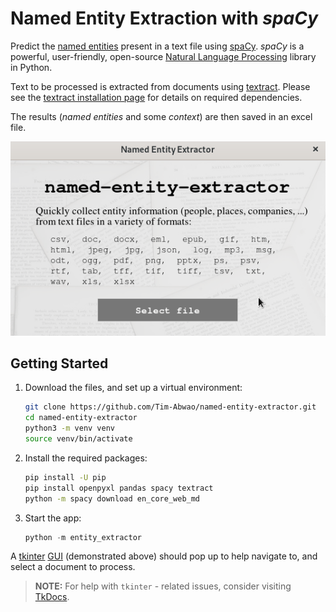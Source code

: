 # Named Entity Extraction with *spaCy*

Predict the [named entities][n_ents] present in a text file using [spaCy][spacy]. *spaCy* is a powerful, user-friendly, open-source [Natural Language Processing][nlp] library in Python.

Text to be processed is extracted from documents using [textract][textract]. Please see the [textract installation page][textract_install] for details on required dependencies.

The results (*named entities* and some *context*) are then saved in an excel file.

![screencast](screen.gif)

## Getting Started

1. Download the files, and set up a virtual environment:

    ```bash
    git clone https://github.com/Tim-Abwao/named-entity-extractor.git
    cd named-entity-extractor
    python3 -m venv venv
    source venv/bin/activate
    ```

2. Install the required packages:

    ``` bash
    pip install -U pip
    pip install openpyxl pandas spacy textract
    python -m spacy download en_core_web_md
    ```

3. Start the app:

    ```python
    python -m entity_extractor
    ```

A [tkinter][tkinter] [GUI][gui_wiki] (demonstrated above) should pop up to help navigate to, and select a document to process.

>**NOTE:** For help with `tkinter` - related issues, consider visiting [TkDocs][tkdocs].

[spacy]: https://spacy.io/
[textract]: https://textract.readthedocs.io/en/stable/index.html
[textract_install]: https://textract.readthedocs.io/en/latest/installation.html
[tkinter]: https://docs.python.org/3/library/tkinter.html#module-tkinter
[gui_wiki]: https://en.wikipedia.org/wiki/Graphical_user_interface
[n_ents]: https://en.wikipedia.org/wiki/Named_entity
[nlp]: https://en.wikipedia.org/wiki/Natural_language_processing
[tkdocs]: https://tkdocs.com/index.html
